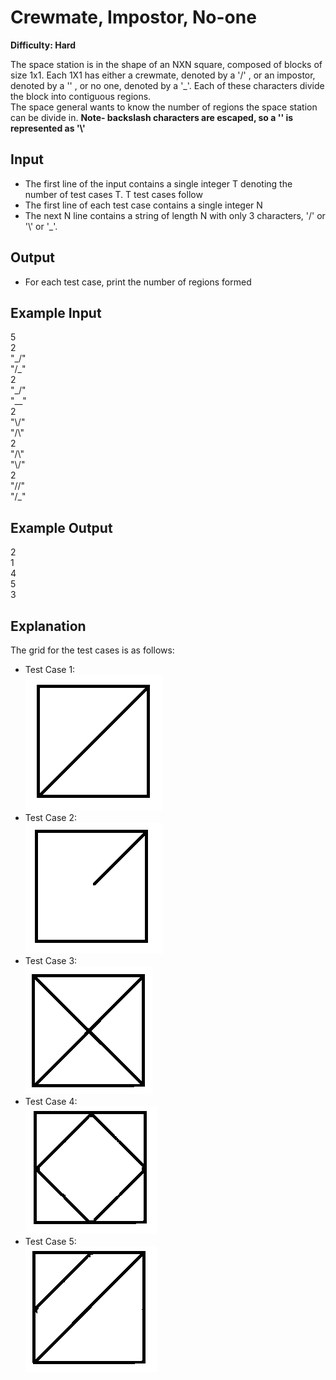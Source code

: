 # Crewmate, Impostor, No-one

**Difficulty: Hard**

The space station is in the shape of an NXN square, composed of blocks of size 1x1. Each 1X1 has either a crewmate, denoted by a '/' , or an impostor, denoted by a '\' , or no one, denoted by a '_'. Each of these characters divide the block into contiguous regions. <br/>
The space general wants to know the number of regions the space station can be divide in.
**Note- backslash characters are escaped, so a '\' is represented as '\\'**

## Input

- The first line of the input contains a single integer T denoting the number of test cases T. T test cases follow
- The first line of each test case contains a single integer N
- The next N line contains a string of length N with only 3 characters, '/' or '\\' or '_'.

## Output

- For each test case, print the number of regions formed

## Example Input

5 <br/>
2 <br/>
"\_/" <br/>
"/\_" <br/>
2 <br/>
"\_/" <br/>
"\_\_" <br/>
2 <br/>
"\\/" <br/>
"/\\" <br/>
2 <br/>
"/\\" <br/>
"\\/" <br/>
2 <br/>
"//" <br/>
"/\_"

## Example Output

2 <br/>
1 <br/>
4 <br/>
5 <br/>
3

## Explanation

The grid for the test cases is as follows:

- Test Case 1: <br/>
  ![grid](../../images/grid1.PNG)
- Test Case 2: <br/>
  ![grid](../../images/grid2.PNG)
- Test Case 3: <br/>
  ![grid](../../images/grid3.PNG)
- Test Case 4: <br/>
  ![grid](../../images/grid4.PNG)
- Test Case 5: <br/>
  ![grid](../../images/grid5.PNG)
